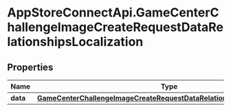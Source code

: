 # AppStoreConnectApi.GameCenterChallengeImageCreateRequestDataRelationshipsLocalization

## Properties

Name | Type | Description | Notes
------------ | ------------- | ------------- | -------------
**data** | [**GameCenterChallengeImageCreateRequestDataRelationshipsLocalizationData**](GameCenterChallengeImageCreateRequestDataRelationshipsLocalizationData.md) |  | [optional] 


